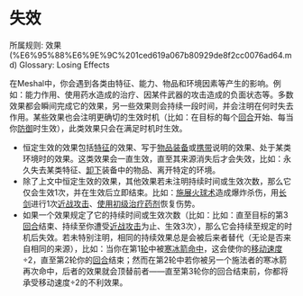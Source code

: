 # 失效

所属规则: 效果 (%E6%95%88%E6%9E%9C%201ced619a067b80929de8f2cc0076ad64.md)
Glossary: Losing Effects

在Meshal中，你会遇到各类由特征、能力、物品和环境因素等产生的影响。例如：能力作用、使用药水造成的治疗、因某件武器的攻击造成的负面状态等。多数效果都会瞬间完成它的效果，另一些效果则会持续一段时间，并会注明在何时失去作用。某些效果也会注明更确切的生效时机（比如：在目标的每个[回合](%E5%9B%9E%E5%90%88%201b3d619a067b80d5b828fcef065cc971.md)开始、每当你[防御](%E9%98%B2%E5%BE%A1%201b4d619a067b80c1b469edf3fc8d5ea0.md)时生效），此类效果只会在满足时机时生效。

- 恒定生效的效果包括[特征](%E7%89%B9%E5%BE%81%201b3d619a067b80d38de2c2a59fe67ae2.md)的效果、写于[物品](%E7%89%A9%E5%93%81%201b3d619a067b803f863edfb283e94d9a.md)[装备](%E8%A3%85%E5%A4%87%201b3d619a067b80f99057fe3412922dd5.md)或[携带](%E6%90%BA%E5%B8%A6%201b3d619a067b80eba1bde9b8208d9313.md)说明的效果、处于某类环境时的效果。这类效果会一直生效，直至其来源消失后才会失效，比如：永久失去某类特征、[卸下](%E5%8D%B8%E4%B8%8B%201b3d619a067b80b9b74bf84b6576deae.md)装备中的物品、离开特定的环境。
- 除了上文中恒定生效的效果，其他效果若未注明持续时间或生效次数，那么它仅会生效1次，并在生效后立即结束。比如：[施展](%E6%96%BD%E5%B1%95%E8%83%BD%E5%8A%9B%201b3d619a067b80f38dccf027f026b32f.md)[火球术](https://www.notion.so/1b7d619a067b80de8cccd1f722873e02?pvs=21)造成爆炸杀伤，用[长剑](https://www.notion.so/1bad619a067b8013b9e5f4a5664aae54?pvs=21)进行1次[近战攻击](%E8%BF%91%E6%88%98%E6%94%BB%E5%87%BB%201b4d619a067b80eda8b0facbba0c7b1a.md)、[使用](%E4%BD%BF%E7%94%A8%201b3d619a067b80bbbbacd6817c707325.md)[初级治疗药剂](https://www.notion.so/1bcd619a067b805bb129c70f29147636?pvs=21)恢复伤势。
- 如果一个效果规定了它的持续时间或生效次数（比如：比如：直至目标的第3[回合](%E5%9B%9E%E5%90%88%201b3d619a067b80d5b828fcef065cc971.md)结束、持续至你遭受[近战攻击](%E8%BF%91%E6%88%98%E6%94%BB%E5%87%BB%201b4d619a067b80eda8b0facbba0c7b1a.md)为止、生效3次），那么它会持续至规定的时机后失效。若未特别注明，相同的持续效果总是会被后来者替代（无论是否来自相同的来源），比如：当你在第1[轮](%E8%BD%AE%201b3d619a067b80aeb62df5a99bfb8a82.md)中被[寒冰箭](https://www.notion.so/1b4d619a067b807d8e3bf563841d031b?pvs=21)[命中](%E5%91%BD%E4%B8%AD%201b4d619a067b805b9ae6f266211ce9d3.md)，这会使你的[移动速度](%E7%A7%BB%E5%8A%A8%E9%80%9F%E5%BA%A6%201b3d619a067b809a974ac608bbb4fb54.md)÷2，直至第2轮你的[回合](%E5%9B%9E%E5%90%88%201b3d619a067b80d5b828fcef065cc971.md)结束；然而在第2轮中若你被另一个施法者的寒冰箭再次命中，后者的效果就会顶替前者——直至第3轮你的回合结束前，你都将承受移动速度÷2的不利效果。